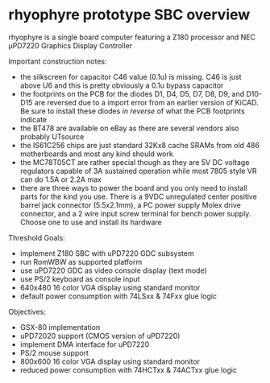 # rhyophyre prototype SBC overview

rhyophyre is a single board computer featuring a Z180 processor and NEC µPD7220 Graphics Display Controller

Important construction notes:
- the silkscreen for capacitor C46 value (0.1u) is missing.  C46 is just above U6 and this is pretty obviously a 0.1u bypass capacitor
- the footprints on the PCB for the diodes D1, D4, D5, D7, D8, D9, and D10-D15 are reversed due to a import error from an earlier version of KiCAD.  Be sure to install these diodes *in reverse* of what the PCB footprints indicate
- the BT478 are available on eBay as there are several vendors also probably UTsource
- the IS61C256 chips are just standard 32Kx8 cache SRAMs from old 486 motherboards and most any kind should work
- the MC78T05CT are rather special though as they are 5V DC voltage regulators capable of 3A sustained operation while most 7805 style VR can do 1.5A or 2.2A max
- there are three ways to power the board and you only need to install parts for the kind you use.  There is a 9VDC unregulated center positive barrel jack connector (5.5x2.1mm), a PC power supply Molex drive connector, and a 2 wire input screw terminal for bench power supply.  Choose one to use and install its hardware

Threshold Goals:
- implement Z180 SBC with uPD7220 GDC subsystem
- run RomWBW as supported platform
- use uPD7220 GDC as video console display (text mode)
- use PS/2 keyboard as console input
- 640x480 16 color VGA display using standard monitor
- default power consumption with 74LSxx & 74Fxx glue logic

Objectives:
- GSX-80 implementation
- uPD72020 support (CMOS version of uPD7220)
- implement DMA interface for uPD7220
- PS/2 mouse support
- 800x600 16 color VGA display using standard monitor
- reduced power consumption with 74HCTxx & 74ACTxx glue logic
